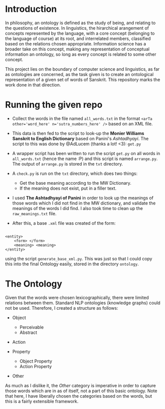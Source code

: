 # Introduction

In philosophy, an ontology is defined as the study of being, and relating to the questions of existence. In linguistics, the hirarchical arangement of concepts represented by the language, with a core concept (belonging to the language of course) at its root, and interrelated members, classified based on the relations chosen appropriate. Information science has a broader take on this concept, making any representation of conceptual information an ontology, so long as every concept is
related to some other concept. 

This project lies on the boundary of computer science and linguistics, as far as ontologies are concerned, as the task given is to create an ontological representation of a given set of words of Sanskrit. This repository marks the work done in that direction.

# Running the given repo

* Collect the words in the file named `all_words.txt` in the format `<arTa other='word_here' n='sutra_numbers_here' />` based on an XML file. 

* This data is then fed to the script to look-up the __Monier Williams Sanskrit to English Dictionary__ based on Panini's *Ashtadhyayi*. The script to this was done by @AdLucem (thanks a lot! <3): `get.py`

* A wrapper script has been written to run the script `get.py` on all words in `all_words.txt` (hence the name :P) and this script is named `arrange.py`. The output of `arrange.py` is stored in the `txt` directory.

* A `check.py` is run on the `txt` directory, which does two things:
  * Get the base meaning according to the MW Dictionary.
  * If the meaning does not exist, put in a filler text.

* I used __The Ashtadhyayi of Panini__ in order to look up the meanings of those words which I did not find in the MW dictionary, and validate the meanings of the words I did find. I also took time to clean up the `raw_meanings.txt` file.

* After this, a base `.xml` file was created of the form:

```

<entity>
    <form> </form>
    <meaning> <meaning>
</entity>

```

using the script `generate_base_xml.py`. This was just so that I could copy this into the final Ontology easily, stored in the directory `ontology`.

# The Ontology
Given that the words were chosen lexicographically, there were limited relations between them. Standard NLP ontologies (knowledge graphs) could not be used. Therefore, I created a structure as follows:

* Object

  * Perceivable
  * Abstract
* Action
* Property
  * Object Property
  * Action Property

* Other

As much as I dislike it, the *Other* category is imperative in order to capture those words which are in as of itself, not a part of this basic ontology. Note that here, I have liberally chosen the categories based on the words, but this is a fairly extensible framework.